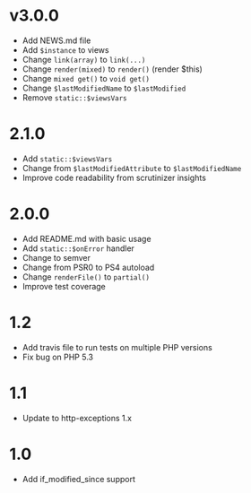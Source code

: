 
# v3.0.0

- Add NEWS.md file
- Add `$instance` to views
- Change `link(array)` to `link(...)`
- Change `render(mixed)` to `render()` (render $this)
- Change `mixed get()` to `void get()`
- Change `$lastModifiedName` to `$lastModified`
- Remove `static::$viewsVars`

# 2.1.0

- Add `static::$viewsVars`
- Change from `$lastModifiedAttribute` to `$lastModifiedName`
- Improve code readability from scrutinizer insights 

# 2.0.0

- Add README.md with basic usage
- Add `static::$onError` handler
- Change to semver
- Change from PSR0 to PS4 autoload
- Change `renderFile()` to `partial()`
- Improve test coverage

# 1.2

- Add travis file to run tests on multiple PHP versions
- Fix bug on PHP 5.3

# 1.1

- Update to http-exceptions 1.x

# 1.0

- Add if_modified_since support
